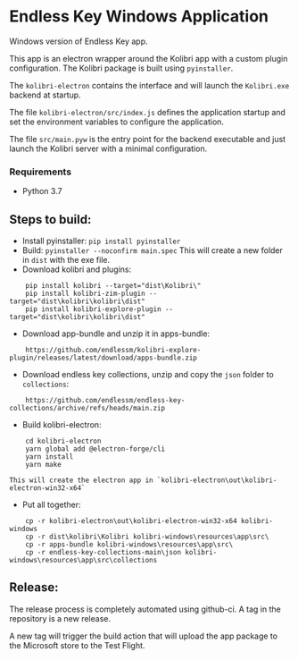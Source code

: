 # Endless Key Windows Application

Windows version of Endless Key app.

This app is an electron wrapper around the Kolibri app with a custom plugin
configuration. The Kolibri package is built using `pyinstaller`.

The `kolibri-electron` contains the interface and will launch the `Kolibri.exe`
backend at startup.

The file `kolibri-electron/src/index.js` defines the application startup and
set the environment variables to configure the application.

The file `src/main.pyw` is the entry point for the backend executable and just
launch the Kolibri server with a minimal configuration.

### Requirements

- Python 3.7

## Steps to build:

 * Install pyinstaller: `pip install pyinstaller`
 * Build: `pyinstaller --noconfirm main.spec`
   This will create a new folder in `dist` with the exe file.
 * Download kolibri and plugins:
```
    pip install kolibri --target="dist\Kolibri\"
    pip install kolibri-zim-plugin --target="dist\kolibri\kolibri\dist"
    pip install kolibri-explore-plugin --target="dist\kolibri\kolibri\dist"
```

 * Download app-bundle and unzip it in apps-bundle:
```
    https://github.com/endlessm/kolibri-explore-plugin/releases/latest/download/apps-bundle.zip
```

 * Download endless key collections, unzip and copy the `json` folder to `collections`:
```
    https://github.com/endlessm/endless-key-collections/archive/refs/heads/main.zip
```

 * Build kolibri-electron:
```
    cd kolibri-electron
    yarn global add @electron-forge/cli
    yarn install
    yarn make
```
    This will create the electron app in `kolibri-electron\out\kolibri-electron-win32-x64`

 * Put all together:
```
    cp -r kolibri-electron\out\kolibri-electron-win32-x64 kolibri-windows
    cp -r dist\kolibri\Kolibri kolibri-windows\resources\app\src\
    cp -r apps-bundle kolibri-windows\resources\app\src\
    cp -r endless-key-collections-main\json kolibri-windows\resources\app\src\collections
```

## Release:

The release process is completely automated using github-ci. A tag in the
repository is a new release.

A new tag will trigger the build action that will upload the app package to the
Microsoft store to the Test Flight.
